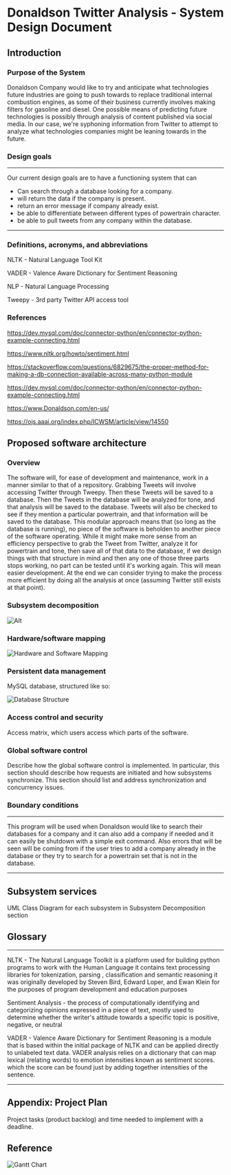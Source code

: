 # Donaldson Twitter Analysis - System Design Document

## Introduction

### Purpose of the System

Donaldson Company would like to try and anticipate what technologies future industries are going to push towards to replace traditional internal combustion engines, as some of their business currently involves making filters for gasoline and diesel. One possible means of predicting future technologies is possibly through analysis of content published via social media. In our case, we're syphoning information from Twitter to attempt to analyze what technologies companies might be leaning towards in the future.

### Design goals

---
Our current design goals are to have a functioning system that can

- Can search through a database looking for a company.
- will return the data if the company is present.
- return an error message if company already exist.
- be able to differentiate between different types of powertrain character.
- be able to pull tweets from any company within the database.

---

### Definitions, acronyms, and abbreviations

NLTK - Natural Language Tool Kit

VADER - Valence Aware Dictionary for Sentiment Reasoning

NLP - Natural Language Processing

Tweepy - 3rd party Twitter API access tool

### References

<https://dev.mysql.com/doc/connector-python/en/connector-python-example-connecting.html>

<https://www.nltk.org/howto/sentiment.html>

<https://stackoverflow.com/questions/6829675/the-proper-method-for-making-a-db-connection-available-across-many-python-module>

<https://dev.mysql.com/doc/connector-python/en/connector-python-example-connecting.html>

<https://www.Donaldson.com/en-us/>

<https://ojs.aaai.org/index.php/ICWSM/article/view/14550>

## Proposed software architecture

### Overview

The software will, for ease of development and maintenance, work in a manner similar to that of a repository. Grabbing Tweets will involve accessing Twitter through Tweepy. Then these Tweets will be saved to a database. Then the Tweets in the database will be analyzed for tone, and that analysis will be saved to the database. Tweets will also be checked to see if they mention a particular powertrain, and that information will be saved to the database. This modular approach means that (so long as the database is running), no piece of the software is beholden to another piece of the software operating. While it might make more sense from an efficiency perspective to grab the Tweet from Twitter, analyze it for powertrain and tone, then save all of that data to the database, if we design things with that structure in mind and then any one of those three parts stops working, no part can be tested until it's working again. This will mean easier development. At the end we can consider trying to make the process more efficient by doing all the analysis at once (assuming Twitter still exists at that point).

### Subsystem decomposition

![Alt](https://raw.githubusercontent.com/agarcia169/4306-Donaldson-Project/6a44dbe6cb5572ae8f6c1262b708a5a67910303a/images/iteration4/PackageDiagram.drawio.svg)

### Hardware/software mapping

![Hardware and Software Mapping](https://raw.githubusercontent.com/agarcia169/4306-Donaldson-Project/main/images/iteration4/Hardware%20Mapping.drawio.png)

### Persistent data management

MySQL database, structured like so:

![Database Structure](https://raw.githubusercontent.com/agarcia169/4306-Donaldson-Project/main/images/iteration3/database-Page-2.drawio.png)

### Access control and security

Access matrix, which users access which parts of the software.

### Global software control

Describe how the global software control is implemented. In particular, this section should describe how requests are initiated and how subsystems synchronize. This section should list and address synchronization and concurrency issues.

### Boundary conditions

---

This program will be used when Donaldson would like to search their databases for a company and it can also add a company if needed and it can easily be shutdown with a simple exit command. Also errors that will be seen will be coming from if the user tries to add a company already in the database or they try to search for a powertrain set that is not in the database.

---

## Subsystem services

UML Class Diagram for each subsystem in Subsystem Decomposition section

## Glossary

---
NLTK - The Natural Language Toolkit is a platform used for building python programs to work with the Human Language it contains text processing libraries for tokenization, parsing , classification and semantic reasoning it was originally developed by Steven Bird, Edward Loper, and Ewan Klein for the purposes of program development and education purposes

Sentiment Analysis - the process of computationally identifying and categorizing opinions expressed in a piece of text, mostly used to determine whether the writer's attitude towards a specific topic is positive, negative, or neutral

VADER - Valence Aware Dictionary for Sentiment Reasoning is a module that is based within the initial package of NLTK and can be applied directly to unlabeled text data. VADER analysis relies on a dictionary that can map lexical (relating words) to emotion intensities known as sentiment scores. which the score can be found just by adding together intensities of the sentence.

---

## Appendix: Project Plan

Project tasks (product backlog) and time needed to implement with a deadline.

## Reference

![Gantt Chart](https://raw.githubusercontent.com/agarcia169/4306-Donaldson-Project/main/images/I4%20Gantt%20Chart.PNG)
